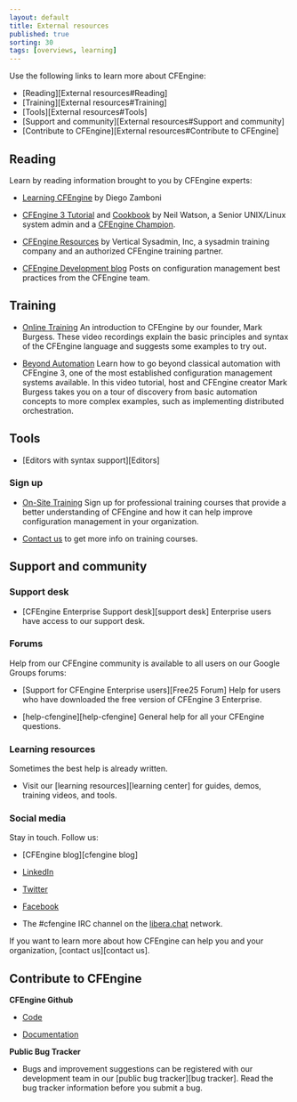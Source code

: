 ```yaml
---
layout: default
title: External resources
published: true
sorting: 30
tags: [overviews, learning]
---
```


Use the following links to learn more about CFEngine:

* [Reading][External resources#Reading]
* [Training][External resources#Training]
* [Tools][External resources#Tools]
* [Support and community][External resources#Support and community]
* [Contribute to CFEngine][External resources#Contribute to CFEngine]

## Reading

Learn by reading information brought to you by CFEngine experts:

* [Learning CFEngine](http://cf-learn.info/) by Diego Zamboni

* [CFEngine 3 Tutorial](http://watson-wilson.ca/2011/03/cfengine-3-tutorial.html) and
[Cookbook](http://watson-wilson.ca/cfengine/cf-cookbook/) by Neil Watson, a Senior
UNIX/Linux system admin and a [CFEngine Champion](https://cfengine.com/cfengine-champions-hall-of-fame).

* [CFEngine Resources](http://www.verticalsysadmin.com/cfengine.htm) by Vertical
Sysadmin, Inc, a sysadmin training company and an authorized CFEngine training partner.

* [CFEngine Development blog](http://cfengine.com/blog/tag/Development) Posts on
configuration management best practices from the CFEngine team.

## Training

* [Online Training](https://www.youtube.com/playlist?list=PLh71Vl9YjMajsWxT8zQuRKEPwosG9HdzV) An introduction to CFEngine by our founder, Mark Burgess. These video recordings explain the basic principles and syntax of the CFEngine language and suggests some examples to try out.

* [Beyond Automation](http://shop.oreilly.com/product/110000787.do) Learn how to go beyond classical automation with CFEngine 3, one of the most established configuration management systems available. In this video tutorial, host and CFEngine creator Mark Burgess takes you on a tour of discovery from basic automation concepts to more complex examples, such as implementing distributed orchestration.

## Tools

* [Editors with syntax support][Editors]

### Sign up

* [On-Site Training](https://cfengine.com/events) Sign up for professional training courses
that provide a better understanding of CFEngine and how it can help improve configuration
management in your organization.

* [Contact us](http://info.cfengine.com/ContactUs.html) to get more info on training courses.

## Support and community

### Support desk

* [CFEngine Enterprise Support desk][support desk] Enterprise users have access to our support desk.

### Forums

Help from our CFEngine community is available to all users on our Google
Groups forums:

* [Support for CFEngine Enterprise users][Free25 Forum] Help for users who
have downloaded the free version of CFEngine 3 Enterprise.

* [help-cfengine][help-cfengine] General help for all your CFEngine questions.

### Learning resources

Sometimes the best help is already written.

* Visit our [learning resources][learning center] for guides, demos, training videos, and tools.

### Social media

Stay in touch. Follow us:

* [CFEngine blog][cfengine blog]

* <a href="http://www.linkedin.com/groups?gid=136574&trk=hb_side_g"
target="_blank">LinkedIn</a>

* <a href="https://twitter.com/cfengine" target="_blank">Twitter</a>

* <a href="https://www.facebook.com/cfengine" target="_blank">Facebook</a>

* The #cfengine IRC channel on the [libera.chat](https://web.libera.chat/?channel=#cfengine) network.

If you want to learn more about how CFEngine can help you and your
organization, [contact us][contact us].

## Contribute to CFEngine

**CFEngine Github**

* [Code](https://github.com/cfengine/core)

* [Documentation](https://github.com/cfengine/documentation)

**Public Bug Tracker**

* Bugs and improvement suggestions can be registered with our development team
in our [public bug tracker][bug tracker]. Read the bug tracker information before you
submit a bug.
